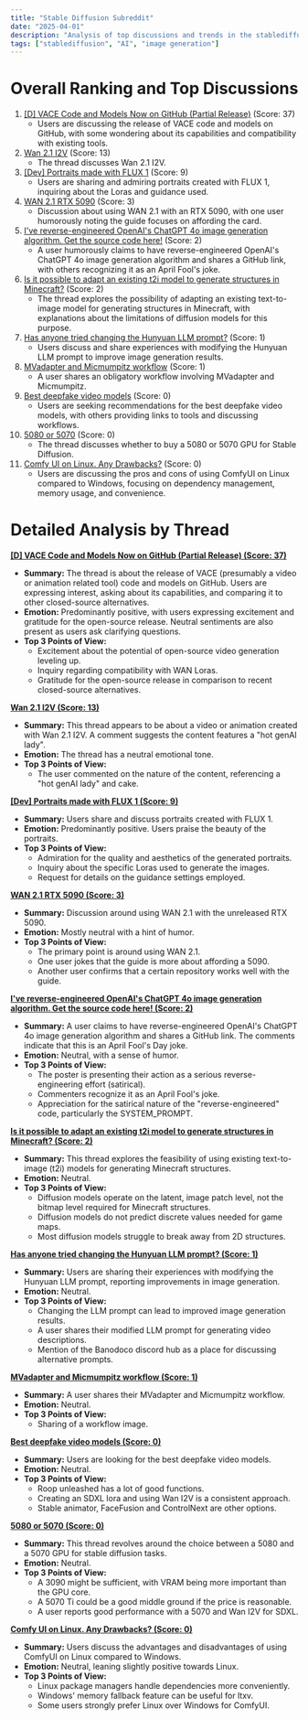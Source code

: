 ```yaml
---
title: "Stable Diffusion Subreddit"
date: "2025-04-01"
description: "Analysis of top discussions and trends in the stablediffusion subreddit"
tags: ["stablediffusion", "AI", "image generation"]
---
```


# Overall Ranking and Top Discussions
1.  [[D] VACE Code and Models Now on GitHub (Partial Release)](https://www.reddit.com/r/StableDiffusion/comments/1jp1ioe/vace_code_and_models_now_on_github_partial_release/) (Score: 37)
    *   Users are discussing the release of VACE code and models on GitHub, with some wondering about its capabilities and compatibility with existing tools.
2.  [Wan 2.1 I2V](https://v.redd.it/ullrnm31f9se1) (Score: 13)
    *   The thread discusses Wan 2.1 I2V.
3.  [[Dev] Portraits made with FLUX 1](https://www.reddit.com/gallery/1jozsiy) (Score: 9)
    *   Users are sharing and admiring portraits created with FLUX 1, inquiring about the Loras and guidance used.
4.  [WAN 2.1 RTX 5090](https://www.reddit.com/r/StableDiffusion/comments/1jp1z3k/wan_21_rtx_5090/) (Score: 3)
    *   Discussion about using WAN 2.1 with an RTX 5090, with one user humorously noting the guide focuses on affording the card.
5.  [I've reverse-engineered OpenAI's ChatGPT 4o image generation algorithm. Get the source code here!](https://github.com/envy-ai/4o_image_gen/tree/master) (Score: 2)
    *   A user humorously claims to have reverse-engineered OpenAI's ChatGPT 4o image generation algorithm and shares a GitHub link, with others recognizing it as an April Fool's joke.
6.  [Is it possible to adapt an existing t2i model to generate structures in Minecraft?](https://www.reddit.com/r/StableDiffusion/comments/1jp0sq6/is_it_possible_to_adapt_an_existing_t2i_model_to/) (Score: 2)
    *   The thread explores the possibility of adapting an existing text-to-image model for generating structures in Minecraft, with explanations about the limitations of diffusion models for this purpose.
7.  [Has anyone tried changing the Hunyuan LLM prompt?](https://www.reddit.com/r/StableDiffusion/comments/1jp2qty/has_anyone_tried_changing_the_hunyuan_llm_prompt/) (Score: 1)
    *   Users discuss and share experiences with modifying the Hunyuan LLM prompt to improve image generation results.
8.  [MVadapter and Micmumpitz workflow](https://www.reddit.com/r/StableDiffusion/comments/1jp2t38/mvadapter_and_micmumpitz_workflow/) (Score: 1)
    *   A user shares an obligatory workflow involving MVadapter and Micmumpitz.
9.  [Best deepfake video models](https://www.reddit.com/r/StableDiffusion/comments/1jozplx/best_deepfake_video_models/) (Score: 0)
    *   Users are seeking recommendations for the best deepfake video models, with others providing links to tools and discussing workflows.
10. [5080 or 5070](https://www.reddit.com/r/StableDiffusion/comments/1jozwep/5080_or_5070/) (Score: 0)
    *   The thread discusses whether to buy a 5080 or 5070 GPU for Stable Diffusion.
11. [Comfy UI on Linux. Any Drawbacks?](https://www.reddit.com/r/StableDiffusion/comments/1jp27nb/comfy_ui_on_linux_any_drawbacks/) (Score: 0)
    *   Users are discussing the pros and cons of using ComfyUI on Linux compared to Windows, focusing on dependency management, memory usage, and convenience.

# Detailed Analysis by Thread
**[[D] VACE Code and Models Now on GitHub (Partial Release) (Score: 37)](https://www.reddit.com/r/StableDiffusion/comments/1jp1ioe/vace_code_and_models_now_on_github_partial_release/)**
*  **Summary:** The thread is about the release of VACE (presumably a video or animation related tool) code and models on GitHub. Users are expressing interest, asking about its capabilities, and comparing it to other closed-source alternatives.
*  **Emotion:** Predominantly positive, with users expressing excitement and gratitude for the open-source release. Neutral sentiments are also present as users ask clarifying questions.
*  **Top 3 Points of View:**
    *   Excitement about the potential of open-source video generation leveling up.
    *   Inquiry regarding compatibility with WAN Loras.
    *   Gratitude for the open-source release in comparison to recent closed-source alternatives.

**[Wan 2.1 I2V (Score: 13)](https://v.redd.it/ullrnm31f9se1)**
*  **Summary:** This thread appears to be about a video or animation created with Wan 2.1 I2V. A comment suggests the content features a "hot genAI lady".
*  **Emotion:** The thread has a neutral emotional tone.
*  **Top 3 Points of View:**
    *   The user commented on the nature of the content, referencing a "hot genAI lady" and cake.

**[[Dev] Portraits made with FLUX 1 (Score: 9)](https://www.reddit.com/gallery/1jozsiy)**
*  **Summary:** Users share and discuss portraits created with FLUX 1.
*  **Emotion:** Predominantly positive. Users praise the beauty of the portraits.
*  **Top 3 Points of View:**
    *   Admiration for the quality and aesthetics of the generated portraits.
    *   Inquiry about the specific Loras used to generate the images.
    *   Request for details on the guidance settings employed.

**[WAN 2.1 RTX 5090 (Score: 3)](https://www.reddit.com/r/StableDiffusion/comments/1jp1z3k/wan_21_rtx_5090/)**
*  **Summary:** Discussion around using WAN 2.1 with the unreleased RTX 5090.
*  **Emotion:** Mostly neutral with a hint of humor.
*  **Top 3 Points of View:**
    *   The primary point is around using WAN 2.1.
    *   One user jokes that the guide is more about affording a 5090.
    *   Another user confirms that a certain repository works well with the guide.

**[I've reverse-engineered OpenAI's ChatGPT 4o image generation algorithm. Get the source code here! (Score: 2)](https://github.com/envy-ai/4o_image_gen/tree/master)**
*  **Summary:** A user claims to have reverse-engineered OpenAI's ChatGPT 4o image generation algorithm and shares a GitHub link. The comments indicate that this is an April Fool's Day joke.
*  **Emotion:** Neutral, with a sense of humor.
*  **Top 3 Points of View:**
    *   The poster is presenting their action as a serious reverse-engineering effort (satirical).
    *   Commenters recognize it as an April Fool's joke.
    *   Appreciation for the satirical nature of the "reverse-engineered" code, particularly the SYSTEM_PROMPT.

**[Is it possible to adapt an existing t2i model to generate structures in Minecraft? (Score: 2)](https://www.reddit.com/r/StableDiffusion/comments/1jp0sq6/is_it_possible_to_adapt_an_existing_t2i_model_to/)**
*  **Summary:** This thread explores the feasibility of using existing text-to-image (t2i) models for generating Minecraft structures.
*  **Emotion:** Neutral.
*  **Top 3 Points of View:**
    *   Diffusion models operate on the latent, image patch level, not the bitmap level required for Minecraft structures.
    *   Diffusion models do not predict discrete values needed for game maps.
    *   Most diffusion models struggle to break away from 2D structures.

**[Has anyone tried changing the Hunyuan LLM prompt? (Score: 1)](https://www.reddit.com/r/StableDiffusion/comments/1jp2qty/has_anyone_tried_changing_the_hunyuan_llm_prompt/)**
*  **Summary:** Users are sharing their experiences with modifying the Hunyuan LLM prompt, reporting improvements in image generation.
*  **Emotion:** Neutral.
*  **Top 3 Points of View:**
    *   Changing the LLM prompt can lead to improved image generation results.
    *   A user shares their modified LLM prompt for generating video descriptions.
    *   Mention of the Banodoco discord hub as a place for discussing alternative prompts.

**[MVadapter and Micmumpitz workflow (Score: 1)](https://www.reddit.com/r/StableDiffusion/comments/1jp2t38/mvadapter_and_micmumpitz_workflow/)**
*  **Summary:** A user shares their MVadapter and Micmumpitz workflow.
*  **Emotion:** Neutral.
*  **Top 3 Points of View:**
    *   Sharing of a workflow image.

**[Best deepfake video models (Score: 0)](https://www.reddit.com/r/StableDiffusion/comments/1jozplx/best_deepfake_video_models/)**
*  **Summary:** Users are looking for the best deepfake video models.
*  **Emotion:** Neutral.
*  **Top 3 Points of View:**
    *   Roop unleashed has a lot of good functions.
    *   Creating an SDXL lora and using Wan I2V is a consistent approach.
    *   Stable animator, FaceFusion and ControlNext are other options.

**[5080 or 5070 (Score: 0)](https://www.reddit.com/r/StableDiffusion/comments/1jozwep/5080_or_5070/)**
*  **Summary:** This thread revolves around the choice between a 5080 and a 5070 GPU for stable diffusion tasks.
*  **Emotion:** Neutral.
*  **Top 3 Points of View:**
    *   A 3090 might be sufficient, with VRAM being more important than the GPU core.
    *   A 5070 Ti could be a good middle ground if the price is reasonable.
    *   A user reports good performance with a 5070 and Wan I2V for SDXL.

**[Comfy UI on Linux. Any Drawbacks? (Score: 0)](https://www.reddit.com/r/StableDiffusion/comments/1jp27nb/comfy_ui_on_linux_any_drawbacks/)**
*  **Summary:** Users discuss the advantages and disadvantages of using ComfyUI on Linux compared to Windows.
*  **Emotion:** Neutral, leaning slightly positive towards Linux.
*  **Top 3 Points of View:**
    *   Linux package managers handle dependencies more conveniently.
    *   Windows' memory fallback feature can be useful for ltxv.
    *   Some users strongly prefer Linux over Windows for ComfyUI.
